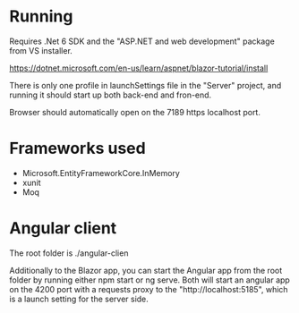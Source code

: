 # Running
Requires .Net 6 SDK and the "ASP.NET and web development" package from VS installer.

https://dotnet.microsoft.com/en-us/learn/aspnet/blazor-tutorial/install

There is only one profile in launchSettings file in the "Server" project, and running it should start up both back-end and fron-end.

Browser should automatically open on the 7189 https localhost port.

# Frameworks used
- Microsoft.EntityFrameworkCore.InMemory
- xunit
- Moq

# Angular client
The root folder is ./angular-clien

Additionally to the Blazor app, you can start the Angular app from the root folder by running either npm start or ng serve.
Both will start an angular app on the 4200 port with a requests proxy to the "http://localhost:5185", which is a launch setting for the server side.

